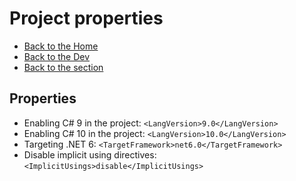 # Project properties

- [Back to the Home](../../README.md)
- [Back to the Dev](../README.md)
- [Back to the section](README.md)

## Properties
- Enabling C# 9 in the project: `<LangVersion>9.0</LangVersion>`
- Enabling C# 10 in the project: `<LangVersion>10.0</LangVersion>`
- Targeting .NET 6: `<TargetFramework>net6.0</TargetFramework>`
- Disable implicit using directives: `<ImplicitUsings>disable</ImplicitUsings>`
